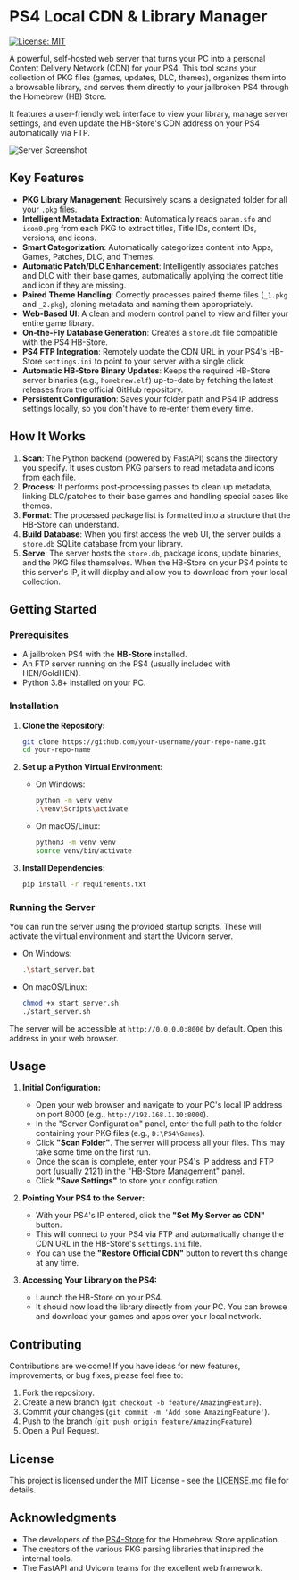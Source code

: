 # PS4 Local CDN & Library Manager

[![License: MIT](https://img.shields.io/badge/License-MIT-blue.svg)](https://opensource.org/licenses/MIT)

A powerful, self-hosted web server that turns your PC into a personal Content Delivery Network (CDN) for your PS4. This tool scans your collection of PKG files (games, updates, DLC, themes), organizes them into a browsable library, and serves them directly to your jailbroken PS4 through the Homebrew (HB) Store.

It features a user-friendly web interface to view your library, manage server settings, and even update the HB-Store's CDN address on your PS4 automatically via FTP.

![Server Screenshot](https://github.com/user-attachments/assets/83402d4c-67b9-43ef-9218-d2710e8783ee) <!-- It's highly recommended to add a screenshot of your web UI here -->

## Key Features

*   **PKG Library Management**: Recursively scans a designated folder for all your `.pkg` files.
*   **Intelligent Metadata Extraction**: Automatically reads `param.sfo` and `icon0.png` from each PKG to extract titles, Title IDs, content IDs, versions, and icons.
*   **Smart Categorization**: Automatically categorizes content into Apps, Games, Patches, DLC, and Themes.
*   **Automatic Patch/DLC Enhancement**: Intelligently associates patches and DLC with their base games, automatically applying the correct title and icon if they are missing.
*   **Paired Theme Handling**: Correctly processes paired theme files (`_1.pkg` and `_2.pkg`), cloning metadata and naming them appropriately.
*   **Web-Based UI**: A clean and modern control panel to view and filter your entire game library.
*   **On-the-Fly Database Generation**: Creates a `store.db` file compatible with the PS4 HB-Store.
*   **PS4 FTP Integration**: Remotely update the CDN URL in your PS4's HB-Store `settings.ini` to point to your server with a single click.
*   **Automatic HB-Store Binary Updates**: Keeps the required HB-Store server binaries (e.g., `homebrew.elf`) up-to-date by fetching the latest releases from the official GitHub repository.
*   **Persistent Configuration**: Saves your folder path and PS4 IP address settings locally, so you don't have to re-enter them every time.

## How It Works

1.  **Scan**: The Python backend (powered by FastAPI) scans the directory you specify. It uses custom PKG parsers to read metadata and icons from each file.
2.  **Process**: It performs post-processing passes to clean up metadata, linking DLC/patches to their base games and handling special cases like themes.
3.  **Format**: The processed package list is formatted into a structure that the HB-Store can understand.
4.  **Build Database**: When you first access the web UI, the server builds a `store.db` SQLite database from your library.
5.  **Serve**: The server hosts the `store.db`, package icons, update binaries, and the PKG files themselves. When the HB-Store on your PS4 points to this server's IP, it will display and allow you to download from your local collection.

## Getting Started

### Prerequisites

*   A jailbroken PS4 with the **HB-Store** installed.
*   An FTP server running on the PS4 (usually included with HEN/GoldHEN).
*   Python 3.8+ installed on your PC.

### Installation

1.  **Clone the Repository:**
    ```bash
    git clone https://github.com/your-username/your-repo-name.git
    cd your-repo-name
    ```

2.  **Set up a Python Virtual Environment:**
    *   On Windows:
        ```bash
        python -m venv venv
        .\venv\Scripts\activate
        ```
    *   On macOS/Linux:
        ```bash
        python3 -m venv venv
        source venv/bin/activate
        ```

3.  **Install Dependencies:**
    ```bash
    pip install -r requirements.txt
    ```

### Running the Server

You can run the server using the provided startup scripts. These will activate the virtual environment and start the Uvicorn server.

*   On Windows:
    ```bash
    .\start_server.bat
    ```
*   On macOS/Linux:
    ```bash
    chmod +x start_server.sh
    ./start_server.sh
    ```

The server will be accessible at `http://0.0.0.0:8000` by default. Open this address in your web browser.

## Usage

1.  **Initial Configuration:**
    *   Open your web browser and navigate to your PC's local IP address on port 8000 (e.g., `http://192.168.1.10:8000`).
    *   In the "Server Configuration" panel, enter the full path to the folder containing your PKG files (e.g., `D:\PS4\Games`).
    *   Click **"Scan Folder"**. The server will process all your files. This may take some time on the first run.
    *   Once the scan is complete, enter your PS4's IP address and FTP port (usually 2121) in the "HB-Store Management" panel.
    *   Click **"Save Settings"** to store your configuration.

2.  **Pointing Your PS4 to the Server:**
    *   With your PS4's IP entered, click the **"Set My Server as CDN"** button.
    *   This will connect to your PS4 via FTP and automatically change the CDN URL in the HB-Store's `settings.ini` file.
    *   You can use the **"Restore Official CDN"** button to revert this change at any time.

3.  **Accessing Your Library on the PS4:**
    *   Launch the HB-Store on your PS4.
    *   It should now load the library directly from your PC. You can browse and download your games and apps over your local network.

## Contributing

Contributions are welcome! If you have ideas for new features, improvements, or bug fixes, please feel free to:
1.  Fork the repository.
2.  Create a new branch (`git checkout -b feature/AmazingFeature`).
3.  Commit your changes (`git commit -m 'Add some AmazingFeature'`).
4.  Push to the branch (`git push origin feature/AmazingFeature`).
5.  Open a Pull Request.

## License

This project is licensed under the MIT License - see the [LICENSE.md](LICENSE.md) file for details.

## Acknowledgments

*   The developers of the [PS4-Store](https://github.com/LightningMods/PS4-Store) for the Homebrew Store application.
*   The creators of the various PKG parsing libraries that inspired the internal tools.
*   The FastAPI and Uvicorn teams for the excellent web framework.
